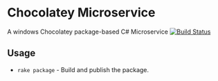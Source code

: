 # Chocolatey Microservice
A windows Chocolatey package-based C# Microservice
[![Build Status](https://travis-ci.org/wparad/Chocolatey-Microservice.svg)](https://travis-ci.org/wparad/Chocolatey-Microservice)

## Usage
* `rake package` - Build and publish the package.

